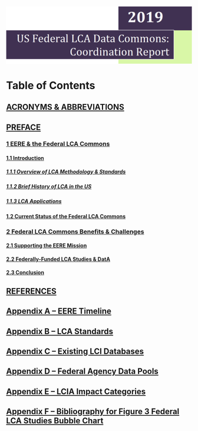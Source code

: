 ![](../../images/Coord_report_cover_page_short.png)
# Table of Contents

## [ACRONYMS &amp; ABBREVIATIONS](./00-acronyms.md)

## [PREFACE](./00-preface.md)  

### [1        EERE &amp; the Federal LCA Commons](./01-eere.md)     

#### [1.1        Introduction](./01-eere.md#11-introduction)

##### [1.1.1        Overview of LCA Methodology &amp; Standards](01-eere.md#111-overview-of-lca-methodology--standards)

##### [1.1.2        Brief History of LCA in the US](01-eere.md#112-brief-history-of-lca-in-the-us)

##### [1.1.3        LCA Applications](01-eere.md#113-lca-applications)

#### [1.2        Current Status of the Federal LCA Commons](01-eere.md#12-current-status-of-the-federal-lca-commons)

### [2        Federal LCA Commons Benefits &amp; Challenges](./02-benefits.md)

#### [2.1        Supporting the EERE Mission](02-benefits.md#21-supporting-the-eere-mission)

#### [2.2        Federally-Funded LCA Studies &amp; DatA](02-benefits.md#22-federally-funded-lca-studies--data)

#### [2.3        Conclusion](02-benefits.md#conclusion)

## [REFERENCES](./references.md)

## [Appendix A – EERE Timeline](./a-timeline.md)

## [Appendix B – LCA Standards](./b-standards.md)

## [Appendix C – Existing LCI Databases](./c-databases.md)

## [Appendix D – Federal Agency Data Pools](./d-data_pools.md)

## [Appendix E – LCIA Impact Categories](./e-impacts.md)

## [Appendix F – Bibliography for Figure 3 Federal LCA Studies Bubble Chart](./f-bibliography.md)
